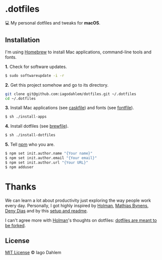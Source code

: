 # .dotfiles

:computer: My personal dotfiles and tweaks for **macOS**.

## Installation

I'm using [Homebrew](https://brew.sh/) to install Mac applications, command-line tools and fonts.

**1.** Check for software updates.

```sh
$ sudo softwareupdate -i -r
```

**2.** Get this project somehow and go to its directory.

```sh
git clone git@github.com:iagodahlem/dotfiles.git ~/.dotfiles
cd ~/.dotfiles
```

**3.** Install Mac applications (see [caskfile](brew/caskfile)) and fonts (see [fontfile](brew/fontfile)).

```sh
$ sh ./install-apps
```

**4.** Install dotfiles (see [brewfile](brew/brewfile)).

```sh
$ sh ./install-dotfiles
```

**5.** Tell [npm](https://www.npmjs.com/) who you are.

```sh
$ npm set init.author.name "{Your name}"
$ npm set init.author.email "{Your email}"
$ npm set init.author.url "{Your URL}"
$ npm adduser
```

# Thanks

We can learn a lot about productivity just exploring the way people work every day. Personally, I got highly inspired by [Holman](https://github.com/holman/dotfiles), [Mathias Bynens](https://github.com/mathiasbynens/dotfiles), [Deny Dias](https://github.com/denydias/dotfiles) and by this [setup and readme](https://github.com/diessica/dotfiles).

I can't agree more with [Holman](https://github.com/holman)'s thoughts on dotfiles: [dotfiles are meant to be forked](http://zachholman.com/2010/08/dotfiles-are-meant-to-be-forked).

## License

[MIT License](http://iagodahlem.mit-license.org/) © Iago Dahlem
